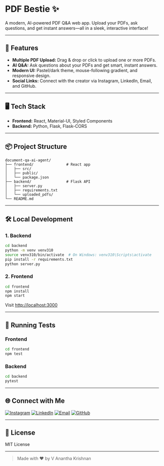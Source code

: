 # PDF Bestie ✨

A modern, AI-powered PDF Q&A web app. Upload your PDFs, ask questions, and get instant answers—all in a sleek, interactive interface!

---

## 🚀 Features

- **Multiple PDF Upload:** Drag & drop or click to upload one or more PDFs.
- **AI Q&A:** Ask questions about your PDFs and get smart, instant answers.
- **Modern UI:** Pastel/dark theme, mouse-following gradient, and responsive design.
- **Social Links:** Connect with the creator via Instagram, LinkedIn, Email, and GitHub.

---

## 🖥️ Tech Stack

- **Frontend:** React, Material-UI, Styled Components
- **Backend:** Python, Flask, Flask-CORS


---

## 📦 Project Structure

```
document-qa-ai-agent/
├── frontend/               # React app
│   ├── src/
│   ├── public/
│   └── package.json
├── backend/                # Flask API
│   ├── server.py
│   ├── requirements.txt
│   └── uploaded_pdfs/
└── README.md
```

---

## 🛠️ Local Development

### 1. Backend

```bash
cd backend
python -m venv venv310
source venv310/bin/activate  # On Windows: venv310\Scripts\activate
pip install -r requirements.txt
python server.py
```

### 2. Frontend

```bash
cd frontend
npm install
npm start
```

Visit [http://localhost:3000](http://localhost:3000)

---

## 🧪 Running Tests

### Frontend

```bash
cd frontend
npm test
```

### Backend

```bash
cd backend
pytest
```

---

## 🌐 Connect with Me

[![Instagram](https://img.shields.io/badge/Instagram-%23E4405F.svg?style=flat&logo=instagram&logoColor=white)](https://www.instagram.com/v_ananthann_?igsh=MWFlcHo5a2pvNm5yaA==)
[![LinkedIn](https://img.shields.io/badge/LinkedIn-%230077B5.svg?style=flat&logo=linkedin&logoColor=white)](https://www.linkedin.com/in/v-anantha-krishnan-739b942a5/)
[![Email](https://img.shields.io/badge/Email-%23D14836.svg?style=flat&logo=gmail&logoColor=white)](mailto:vananthakrs@gmail.com)
[![GitHub](https://img.shields.io/badge/GitHub-%2312100E.svg?style=flat&logo=github&logoColor=white)](https://github.com/Ananthannn)

---

## 📄 License

MIT License

---

> Made with ❤️ by V Anantha Krishnan
